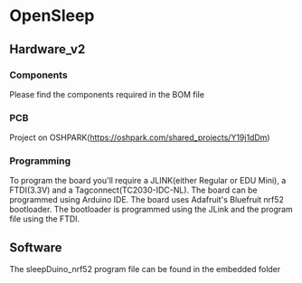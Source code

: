 # OpenSleep

## Hardware_v2

### Components

Please find the components required in the BOM file

### PCB

Project on OSHPARK(https://oshpark.com/shared_projects/Y19j1dDm)

### Programming

To program the board you'll require a JLINK(either Regular or EDU Mini), a FTDI(3.3V) and a Tagconnect(TC2030-IDC-NL). The board can be programmed using Arduino IDE. The board uses Adafruit's Bluefruit nrf52 bootloader. The bootloader is programmed using the JLink and the program file using the FTDI.

## Software

The sleepDuino_nrf52 program file can be found in the embedded folder

